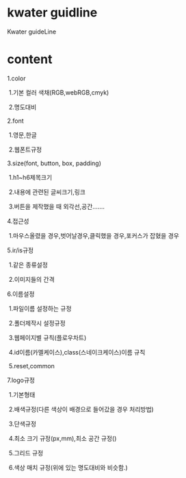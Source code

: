 # kwater guidline

Kwater guideLine

# content

1.color

​	1.기본 컬러 색채(RGB,webRGB,cmyk)

​	2.명도대비

2.font

​	1.영문,한글

​	2.웹폰트규정

3.size(font, button, box, padding)

​	1.h1~h6제목크기

​	2.내용에 관련된 글씨크기,링크

​	3.버튼을 제작했을 때 외각선,공간.......

4.접근성

​	1.마우스올렸을 경우,벗어날경우,클릭했을 경우,포커스가 잡혔을 경우

5.ir/is규정

​	1.같은 종류설정

​	2.이미지들의 간격

6.이름설정

​	1.파일이름 설정하는 규정

​	2.폴더제작시 설정규정

​	3.웹페이지별 규칙(플로우차트)

​	4.id이름(카멜케이스),class(스네이크케이스)이름 규칙

​	5.reset,common

7.logo규정

​	1.기본형태

​	2.배색규정(다른 색상이 배경으로 들어갔을 경우 처리방법)

​	3.단색규정

​	4.최소 크기 규정(px,mm),최소 공간 규정()

​	5.그리드 규정

​	6.색상 매치 규정(위에 있는 명도대비와 비슷함.)





​	
